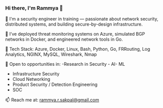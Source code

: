 ### Hi there, I'm Rammya 👋

🎯 I'm a security engineer in training — passionate about network security, distributed systems, and building secure-by-design infrastructure.

🔐 I’ve deployed threat monitoring systems on Azure, simulated BGP networks in Docker, and engineered network tools in Go.

🧰 Tech Stack: Azure, Docker, Linux, Bash, Python, Go, FRRouting, Log Analytics, NGINX, MySQL, Wireshark, Nmap

🚀 Open to opportunities in:
-Research in Security - AI- ML
- Infrastructure Security
- Cloud Networking
- Product Security / Detection Engineering
- SOC

📫 Reach me at: rammya.r.sakpal@gmail.com
